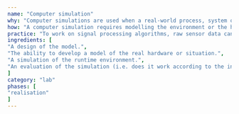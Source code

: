 ```yaml
---
name: "Computer simulation"
why: "Computer simulations are used when a real-world process, system or event situation is not available or feasible."
how: "A computer simulation requires modelling the environment or the hardware. Hardware that is not available, that can break during testing or that is too expensive can be simulated in such a way that other components in the system do not know that a stub is being used instead of the real hardware. A simulation allows you to run an experiment many times with different parameters."
practice: "To work on signal processing algorithms, raw sensor data can be simulated by sending a list of simulated readings instead of using a real sensor during development."
ingredients: [
"A design of the model.",
"The ability to develop a model of the real hardware or situation.",
"A simulation of the runtime environment.",
"An evaluation of the simulation (i.e. does it work according to the intended model?)."
]
category: "lab"
phases: [
"realisation"
]
---
```

